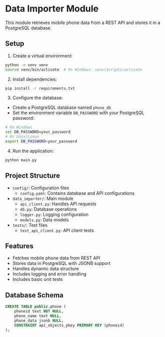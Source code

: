 # Data Importer Module

This module retrieves mobile phone data from a REST API and stores it in a PostgreSQL database.

## Setup

1. Create a virtual environment:
```bash
python -m venv venv
source venv/bin/activate  # On Windows: venv\Scripts\activate
```

2. Install dependencies:
```bash
pip install -r requirements.txt
```

3. Configure the database:
- Create a PostgreSQL database named `phone_db`
- Set the environment variable `DB_PASSWORD` with your PostgreSQL password:
```bash
# On Windows
set DB_PASSWORD=your_password
# On Unix/Linux
export DB_PASSWORD=your_password
```

4. Run the application:
```bash
python main.py
```

## Project Structure

- `config/`: Configuration files
  - `config.yaml`: Contains database and API configurations
- `data_importer/`: Main module
  - `api_client.py`: Handles API requests
  - `db.py`: Database operations
  - `logger.py`: Logging configuration
  - `models.py`: Data models
- `tests/`: Test files
  - `test_api_client.py`: API client tests

## Features

- Fetches mobile phone data from REST API
- Stores data in PostgreSQL with JSONB support
- Handles dynamic data structure
- Includes logging and error handling
- Includes basic unit tests

## Database Schema

```sql
CREATE TABLE public.phone (
    phoneid text NOT NULL,
    phone_name text NULL,
    phone_data jsonb NULL,
    CONSTRAINT api_objects_pkey PRIMARY KEY (phoneid)
);
```
